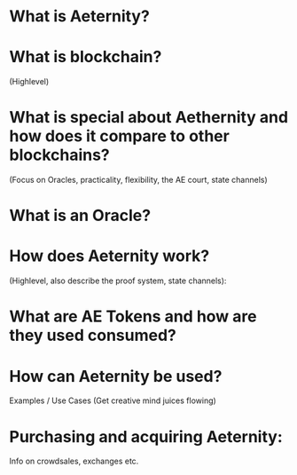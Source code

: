 # What is Aeternity?
# What is blockchain?
(Highlevel)
# What is special about Aethernity and how does it compare to other blockchains?
(Focus on Oracles, practicality, flexibility, the AE court, state channels)
# What is an Oracle?
# How does Aeternity work?
(Highlevel, also describe the proof system, state channels):
# What are AE Tokens and how are they used consumed?
# How can Aeternity be used?
Examples / Use Cases (Get creative mind juices flowing)
# Purchasing and acquiring Aeternity: 
Info on crowdsales, exchanges etc.